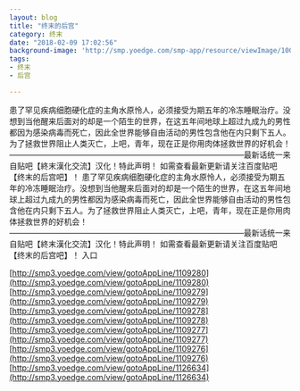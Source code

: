```yaml
---
layout: blog
title: "终末的后宫"
category: 终末
date: "2018-02-09 17:02:56"
background-image: 'http://smp.yoedge.com/smp-app/resource/viewImage/1001554appline.png'
tags:
- 终末
- 后宫

---
```

患了罕见疾病细胞硬化症的主角水原怜人，必须接受为期五年的冷冻睡眠治疗。没想到当他醒来后面对的却是一个陌生的世界，在这五年间地球上超过九成九的男性都因为感染病毒而死亡，因此全世界能够自由活动的男性包含他在内只剩下五人。为了拯救世界阻止人类灭亡，上吧，青年，现在正是你用肉体拯救世界的好机会！——————————————————————————————最新话统一来自贴吧【終末漢化交流】汉化！特此声明！  如需查看最新更新请关注百度贴吧【终末的后宫吧】！
患了罕见疾病细胞硬化症的主角水原怜人，必须接受为期五年的冷冻睡眠治疗。没想到当他醒来后面对的却是一个陌生的世界，在这五年间地球上超过九成九的男性都因为感染病毒而死亡，因此全世界能够自由活动的男性包含他在内只剩下五人。为了拯救世界阻止人类灭亡，上吧，青年，现在正是你用肉体拯救世界的好机会！——————————————————————————————最新话统一来自贴吧【終末漢化交流】汉化！特此声明！  如需查看最新更新请关注百度贴吧【终末的后宫吧】！
入口

[http://smp3.yoedge.com/view/gotoAppLine/1109280](http://smp3.yoedge.com/view/gotoAppLine/1109280)
[http://smp3.yoedge.com/view/gotoAppLine/1109279](http://smp3.yoedge.com/view/gotoAppLine/1109279)
[http://smp3.yoedge.com/view/gotoAppLine/1109278](http://smp3.yoedge.com/view/gotoAppLine/1109278)
[http://smp3.yoedge.com/view/gotoAppLine/1109277](http://smp3.yoedge.com/view/gotoAppLine/1109277)
[http://smp3.yoedge.com/view/gotoAppLine/1109276](http://smp3.yoedge.com/view/gotoAppLine/1109276)
[http://smp3.yoedge.com/view/gotoAppLine/1126634](http://smp3.yoedge.com/view/gotoAppLine/1126634)

        

